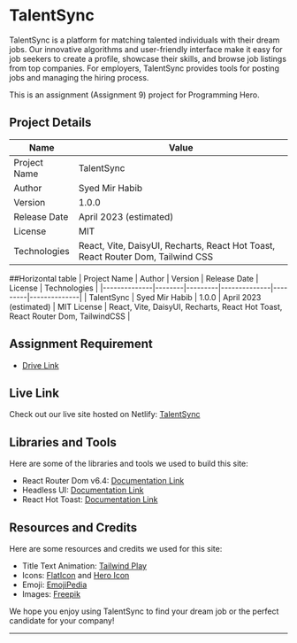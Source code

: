 # TalentSync

TalentSync is a platform for matching talented individuals with their dream jobs. Our innovative algorithms and user-friendly interface make it easy for job seekers to create a profile, showcase their skills, and browse job listings from top companies. For employers, TalentSync provides tools for posting jobs and managing the hiring process.

This is an assignment (Assignment 9) project for Programming Hero.

## Project Details

| Name             | Value                  |
| ---------------- | ----------------------|
| Project Name     | TalentSync             |
| Author           | Syed Mir Habib         |
| Version          | 1.0.0                  |
| Release Date     | April 2023 (estimated) |
| License          | MIT                    |
| Technologies     | React, Vite, DaisyUI, Recharts, React Hot Toast, React Router Dom, Tailwind CSS |


##Horizontal table
| Project Name | Author | Version | Release Date | License | Technologies |
|--------------|--------|---------|--------------|---------|--------------|
| TalentSync   | Syed Mir Habib | 1.0.0 | April 2023 (estimated) | MIT License | React, Vite, DaisyUI, Recharts, React Hot Toast, React Router Dom, TailwindCSS |


## Assignment Requirement
- [Drive Link](https://drive.google.com/file/d/16xJyw1UF9qzmHN8tHzgXrlrFj2noRbmr/view?usp=sharing)

## Live Link
Check out our live site hosted on Netlify: [TalentSync](https://talentsync.netlify.app/)

## Libraries and Tools
Here are some of the libraries and tools we used to build this site:
- React Router Dom v6.4: [Documentation Link](https://reactrouter.com/web/guides/quick-start)
- Headless UI: [Documentation Link](https://headlessui.dev/)
- React Hot Toast: [Documentation Link](https://react-hot-toast.com/)

## Resources and Credits
Here are some resources and credits we used for this site:
- Title Text Animation: [Tailwind Play](https://play.tailwindcss.com/)
- Icons: [FlatIcon](https://www.flaticon.com/) and [Hero Icon](https://heroicons.com/)
- Emoji: [EmojiPedia](https://emojipedia.org/)
- Images: [Freepik](https://www.freepik.com/)

We hope you enjoy using TalentSync to find your dream job or the perfect candidate for your company!

---



